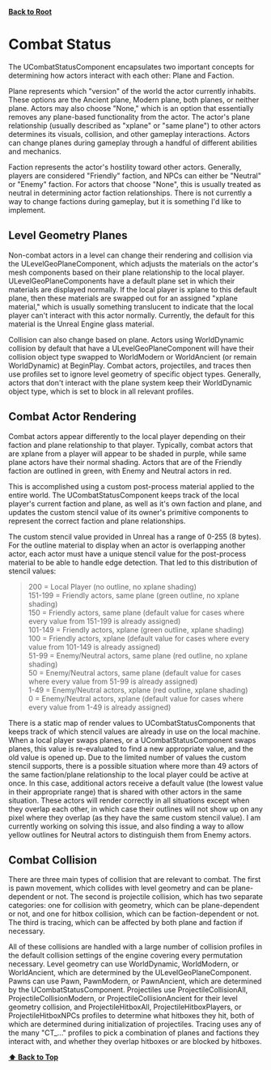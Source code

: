 <a name="top"></a>
**[Back to Root](/README.md)**

# Combat Status

The UCombatStatusComponent encapsulates two important concepts for determining how actors interact with each other: Plane and Faction.

Plane represents which "version" of the world the actor currently inhabits. These options are the Ancient plane, Modern plane, both planes, or neither plane. Actors may also choose "None," which is an option that essentially removes any plane-based functionality from the actor. The actor's plane relationship (usually described as "xplane" or "same plane") to other actors determines its visuals, collision, and other gameplay interactions. Actors can change planes during gameplay through a handful of different abilities and mechanics.

Faction represents the actor's hostility toward other actors. Generally, players are considered "Friendly" faction, and NPCs can either be "Neutral" or "Enemy" faction. For actors that choose "None", this is usually treated as neutral in determining actor faction relationships. There is not currently a way to change factions during gameplay, but it is something I'd like to implement.

## Level Geometry Planes

Non-combat actors in a level can change their rendering and collision via the ULevelGeoPlaneComponent, which adjusts the materials on the actor's mesh components based on their plane relationship to the local player. ULevelGeoPlaneComponents have a default plane set in which their materials are displayed normally. If the local player is xplane to this default plane, then these materials are swapped out for an assigned "xplane material," which is usually something translucent to indicate that the local player can't interact with this actor normally. Currently, the default for this material is the Unreal Engine glass material.

Collision can also change based on plane. Actors using WorldDynamic collision by default that have a ULevelGeoPlaneComponent will have their collision object type swapped to WorldModern or WorldAncient (or remain WorldDynamic) at BeginPlay. Combat actors, projectiles, and traces then use profiles set to ignore level geometry of specific object types. Generally, actors that don't interact with the plane system keep their WorldDynamic object type, which is set to block in all relevant profiles. 

## Combat Actor Rendering  

Combat actors appear differently to the local player depending on their faction and plane relationship to that player. Typically, combat actors that are xplane from a player will appear to be shaded in purple, while same plane actors have their normal shading. Actors that are of the Friendly faction are outlined in green, with Enemy and Neutral actors in red.

This is accomplished using a custom post-process material applied to the entire world. The UCombatStatusComponent keeps track of the local player's current faction and plane, as well as it's own faction and plane, and updates the custom stencil value of its owner's primitive components to represent the correct faction and plane relationships.  

The custom stencil value provided in Unreal has a range of 0-255 (8 bytes). For the outline material to display when an actor is overlapping another actor, each actor must have a unique stencil value for the post-process material to be able to handle edge detection. That led to this distribution of stencil values:

> 200 = Local Player (no outline, no xplane shading)  
> 151-199 = Friendly actors, same plane (green outline, no xplane shading)  
> 150 = Friendly actors, same plane (default value for cases where every value from 151-199 is already assigned)  
> 101-149 = Friendly actors, xplane (green outline, xplane shading)  
> 100 = Friendly actors, xplane (default value for cases where every value from 101-149 is already assigned)  
> 51-99 = Enemy/Neutral actors, same plane (red outline, no xplane shading)  
> 50 = Enemy/Neutral actors, same plane (default value for cases where every value from 51-99 is already assigned)  
> 1-49 = Enemy/Neutral actors, xplane (red outline, xplane shading)  
> 0 = Enemy/Neutral actors, xplane (default value for cases where every value from 1-49 is already assigned)  

There is a static map of render values to UCombatStatusComponents that keeps track of which stencil values are already in use on the local machine. When a local player swaps planes, or a UCombatStatusComponent swaps planes, this value is re-evaluated to find a new appropriate value, and the old value is opened up. Due to the limited number of values the custom stencil supports, there is a possible situation where more than 49 actors of the same faction/plane relationship to the local player could be active at once. In this case, additional actors receive a default value (the lowest value in their appropriate range) that is shared with other actors in the same situation. These actors will render correctly in all situations except when they overlap each other, in which case their outlines will not show up on any pixel where they overlap (as they have the same custom stencil value). I am currently working on solving this issue, and also finding a way to allow yellow outlines for Neutral actors to distinguish them from Enemy actors.  

## Combat Collision  

There are three main types of collision that are relevant to combat. The first is pawn movement, which collides with level geometry and can be plane-dependent or not. The second is projectile collision, which has two separate categories: one for collision with geometry, which can be plane-dependent or not, and one for hitbox collision, which can be faction-dependent or not. The third is tracing, which can be affected by both plane and faction if necessary.  

All of these collisions are handled with a large number of collision profiles in the default collision settings of the engine covering every permutation necessary. Level geometry can use WorldDynamic, WorldModern, or WorldAncient, which are determined by the ULevelGeoPlaneComponent. Pawns can use Pawn, PawnModern, or PawnAncient, which are determined by the UCombatStatusComponent. Projectiles use ProjectileCollisionAll, ProjectileCollisionModern, or ProjectileCollisionAncient for their level geometry collision, and ProjectileHitboxAll, ProjectileHitboxPlayers, or ProjectileHitboxNPCs profiles to determine what hitboxes they hit, both of which are determined during initialization of projectiles. Tracing uses any of the many "CT_..." profiles to pick a combination of planes and factions they interact with, and whether they overlap hitboxes or are blocked by hitboxes.

**[⬆ Back to Top](#top)**